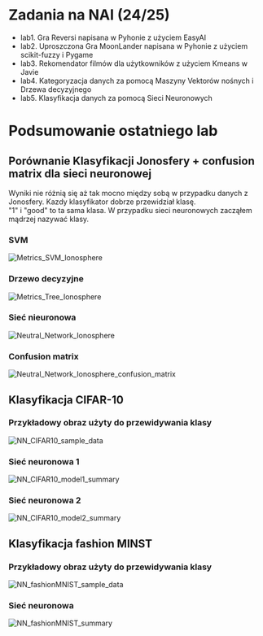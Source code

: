 # Zadania na NAI (24/25)

- lab1. Gra Reversi napisana w Pyhonie z użyciem EasyAI
- lab2. Uproszczona Gra MoonLander napisana w Pyhonie z użyciem scikit-fuzzy i Pygame
- lab3. Rekomendator filmów dla użytkowników z użyciem Kmeans w Javie
- lab4. Kategoryzacja danych za pomocą Maszyny Vektorów nośnych i Drzewa decyzyjnego
- lab5. Klasyfikacja danych za pomocą Sieci Neuronowych

# Podsumowanie ostatniego lab
## Porównanie Klasyfikacji Jonosfery + confusion matrix dla sieci neuronowej
Wyniki nie różnią się aż tak mocno między sobą w przypadku danych z Jonosfery. Kazdy klasyfikator dobrze przewidział klasę.</br>
"1" i "good" to ta sama klasa. W przypadku sieci neuronowych zacząłem mądrzej nazywać klasy.
### SVM
![Metrics_SVM_Ionosphere](lab4/Screenshots/Metrics_SVM_Ionosphere.png)
### Drzewo decyzyjne
![Metrics_Tree_Ionosphere](lab4/Screenshots/Metrics_Tree_Ionosphere.png)
### Sieć nieuronowa
![Neutral_Network_Ionosphere](lab5/screenshots/NN_ionosphere_summary.png)
### Confusion matrix
![Neutral_Network_Ionosphere_confusion_matrix](lab5/screenshots/NN_ionosphere_confusion_matrix.png)

## Klasyfikacja CIFAR-10
### Przykładowy obraz użyty do przewidywania klasy
![NN_CIFAR10_sample_data](lab5/screenshots/NN_CIFAR10_sample_data.png)

### Sieć neuronowa 1
![NN_CIFAR10_model1_summary](lab5/screenshots/NN_CIFAR10_model1_summary.png)

### Sieć neuronowa 2
![NN_CIFAR10_model2_summary](lab5/screenshots/NN_CIFAR10_model2_summary.png)

## Klasyfikacja fashion MINST
### Przykładowy obraz użyty do przewidywania klasy
![NN_fashionMNIST_sample_data](lab5/screenshots/NN_fashionMNIST_sample_data.png)

### Sieć neuronowa
![NN_fashionMNIST_summary](lab5/screenshots/NN_fashionMNIST_summary.png)